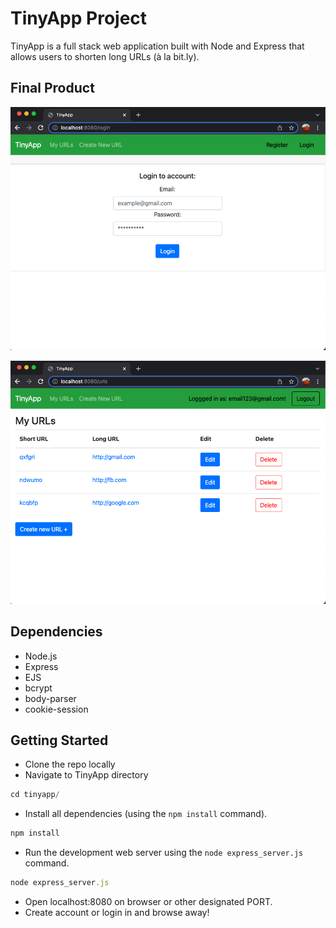 # TinyApp Project

TinyApp is a full stack web application built with Node and Express that allows users to shorten long URLs (à la bit.ly).

## Final Product

!["Login page of TinyApp"](/views/images/loginPage.png)

!["Landing home page after logging in. List of current shortened urls can be found here."](/views/images/homePage.png)

## Dependencies

- Node.js
- Express
- EJS
- bcrypt
- body-parser
- cookie-session

## Getting Started

- Clone the repo locally
- Navigate to TinyApp directory
```js
cd tinyapp/
```
- Install all dependencies (using the `npm install` command).
```js
npm install
```
- Run the development web server using the `node express_server.js` command.
```js
node express_server.js
```
- Open localhost:8080 on browser or other designated PORT.
- Create account or login in and browse away!
